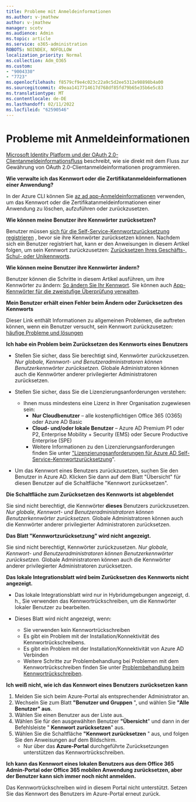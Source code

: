 ```yaml
---
title: Probleme mit Anmeldeinformationen
ms.author: v-jmathew
author: v-jmathew
manager: scotv
ms.audience: Admin
ms.topic: article
ms.service: o365-administration
ROBOTS: NOINDEX, NOFOLLOW
localization_priority: Normal
ms.collection: Adm_O365
ms.custom:
- "9004330"
- "7723"
ms.openlocfilehash: f8579cf9e4c023c22a9c5d2ee5312e98898b4a00
ms.sourcegitcommit: 49eaa1417714617d768df85fd79b65e35b6e5c83
ms.translationtype: MT
ms.contentlocale: de-DE
ms.lasthandoff: 02/11/2022
ms.locfileid: "62590546"
---
```

# <a name="issues-with-credentials"></a>Probleme mit Anmeldeinformationen

[Microsoft Identity Platform und der OAuth 2.0-Clientanmeldeinformationsfluss](https://docs.microsoft.com/azure/active-directory/develop/v2-oauth2-client-creds-grant-flow) beschreibt, wie sie direkt mit dem Fluss zur Gewährung von OAuth 2.0-Clientanmeldeinformationen programmieren.

**Wie verwalte ich das Kennwort oder die Zertifikatanmeldeinformationen einer Anwendung?**

In der Azure CLI können Sie [az ad app-Anmeldeinformationen](https://docs.microsoft.com/cli/azure/ad/app/credential) verwenden, um das Kennwort oder die Zertifikatanmeldeinformationen einer Anwendung zu löschen, aufzuführen oder zurückzusetzen.

**Wie können meine Benutzer ihre Kennwörter zurücksetzen?**

Benutzer müssen [sich für die Self-Service-Kennwortzurücksetzung registrieren](https://docs.microsoft.com/azure/active-directory/user-help/active-directory-passwords-reset-register) , bevor sie ihre Kennwörter zurücksetzen können. Nachdem sich ein Benutzer registriert hat, kann er den Anweisungen in diesem Artikel folgen, um sein Kennwort zurückzusetzen: [Zurücksetzen Ihres Geschäfts-, Schul- oder Unikennworts](https://docs.microsoft.com/azure/active-directory/user-help/user-help-reset-password#how-to-reset-or-unlock-your-password-for-a-work-or-school-account).

**Wie können meine Benutzer ihre Kennwörter ändern?**

Benutzer können die Schritte in diesem Artikel ausführen, um ihre Kennwörter zu ändern: [So ändern Sie Ihr Kennwort](https://docs.microsoft.com/azure/active-directory/user-help/user-help-reset-password#how-to-change-your-password).
Sie können auch [App-Kennwörter für die zweistufige Überprüfung verwalten](https://docs.microsoft.com/azure/active-directory/user-help/multi-factor-authentication-end-user-app-passwords).

**Mein Benutzer erhält einen Fehler beim Ändern oder Zurücksetzen des Kennworts**

Dieser Link enthält Informationen zu allgemeinen Problemen, die auftreten können, wenn ein Benutzer versucht, sein Kennwort zurückzusetzen: [häufige Probleme und lösungen](https://docs.microsoft.com/azure/active-directory/user-help/user-help-reset-password#common-problems-and-their-solutions)

**Ich habe ein Problem beim Zurücksetzen des Kennworts eines Benutzers**

- Stellen Sie sicher, dass Sie berechtigt sind, Kennwörter zurückzusetzen. *Nur globale, Kennwort- und Benutzeradministratoren können Benutzerkennwörter zurücksetzen.* Globale Administratoren können auch die Kennwörter anderer privilegierter Administratoren zurücksetzen.

- Stellen Sie sicher, dass Sie die Lizenzierungsanforderungen verstehen:

  - Ihnen muss mindestens eine Lizenz in Ihrer Organisation zugewiesen sein:
    - **Nur Cloudbenutzer** – alle kostenpflichtigen Office 365 (O365) oder Azure AD Basic
    - **Cloud- und/oder lokale Benutzer** – Azure AD Premium P1 oder P2, Enterprise Mobility + Security (EMS) oder Secure Productive Enterprise (SPE)
    - Weitere Informationen zu den Lizenzierungsanforderungen finden Sie unter ["Lizenzierungsanforderungen für Azure AD Self-Service-Kennwortzurücksetzung](https://docs.microsoft.com/azure/active-directory/active-directory-passwords-licensing)".
- Um das Kennwort eines Benutzers zurückzusetzen, suchen Sie den Benutzer in Azure AD. Klicken Sie dann auf dem Blatt "Übersicht" für diesen Benutzer auf die Schaltfläche "Kennwort zurücksetzen".

**Die Schaltfläche zum Zurücksetzen des Kennworts ist abgeblendet**

Sie sind nicht berechtigt, die Kennwörter **dieses** Benutzers zurückzusetzen. *Nur globale, Kennwort- und Benutzeradministratoren können Benutzerkennwörter zurücksetzen.* Globale Administratoren können auch die Kennwörter anderer privilegierter Administratoren zurücksetzen.

**Das Blatt "Kennwortzurücksetzung" wird nicht angezeigt.**

Sie sind nicht berechtigt, Kennwörter zurückzusetzen. *Nur globale, Kennwort- und Benutzeradministratoren können Benutzerkennwörter zurücksetzen.* Globale Administratoren können auch die Kennwörter anderer privilegierter Administratoren zurücksetzen.

**Das lokale Integrationsblatt wird beim Zurücksetzen des Kennworts nicht angezeigt.**

- Das lokale Integrationsblatt wird nur in Hybridumgebungen angezeigt, d. h., Sie verwenden das Kennwortrückschreiben, um die Kennwörter lokaler Benutzer zu bearbeiten.

- Dieses Blatt wird nicht angezeigt, wenn:

  - Sie verwenden kein Kennwortrückschreiben
  - Es gibt ein Problem mit der Installation/Konnektivität des Kennwortrückschreibens.
  - Es gibt ein Problem mit der Installation/Konnektivität von Azure AD Verbinden
  - Weitere Schritte zur Problembehandlung bei Problemen mit dem Kennwortrückschreiben finden Sie unter [Problembehandlung beim Kennwortrückschreiben](https://docs.microsoft.com/azure/active-directory/authentication/troubleshoot-sspr-writeback).

**Ich weiß nicht, wie ich das Kennwort eines Benutzers zurücksetzen kann**

1. Melden Sie sich beim Azure-Portal als entsprechender Administrator an.
2. Wechseln Sie zum Blatt **"Benutzer und Gruppen** ", und wählen Sie **"Alle Benutzer" aus**.
3. Wählen Sie einen Benutzer aus der Liste aus.
4. Wählen Sie für den ausgewählten Benutzer **"Übersicht**" und dann in der Befehlsleiste " **Kennwort zurücksetzen**" aus.
5. Wählen Sie die Schaltfläche **"Kennwort zurücksetzen** " aus, und folgen Sie den Anweisungen auf dem Bildschirm.
    - Nur über das **Azure-Portal** durchgeführte Zurücksetzungen unterstützen das Kennwortrückschreiben.

**Ich kann das Kennwort eines lokalen Benutzers aus dem Office 365 Admin-Portal oder Office 365 mobilen Anwendung zurücksetzen, aber der Benutzer kann sich immer noch nicht anmelden.**

Das Kennwortrückschreiben wird in diesem Portal nicht unterstützt. Setzen Sie das Kennwort des Benutzers im Azure-Portal erneut zurück.
